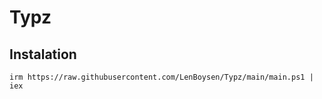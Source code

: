 # Typz
## Instalation
```
irm https://raw.githubusercontent.com/LenBoysen/Typz/main/main.ps1 | iex
```
